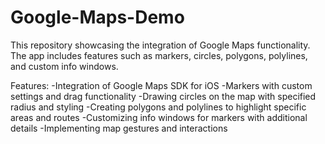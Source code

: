 # Google-Maps-Demo
This repository showcasing the integration of Google Maps functionality. The app includes features such as markers, circles, polygons, polylines, and custom info windows.

Features:
-Integration of Google Maps SDK for iOS
-Markers with custom settings and drag functionality
-Drawing circles on the map with specified radius and styling
-Creating polygons and polylines to highlight specific areas and routes
-Customizing info windows for markers with additional details
-Implementing map gestures and interactions
